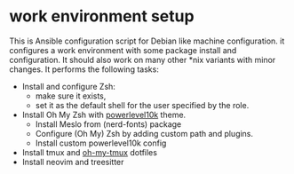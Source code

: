 # work environment setup

This is Ansible configuration script for Debian like machine configuration. it configures a work environment with some package install and configuration.  It should also work on many other \*nix variants with minor changes. It
performs the following tasks:


- Install and configure Zsh:
  - make sure it exists,
  - set it as the default shell for the user specified by the role.
- Install Oh My Zsh with [powerlevel10k](https://github.com/romkatv/powerlevel10k) theme.
  - Install Meslo from (nerd-fonts) package 
  - Configure (Oh My) Zsh by adding custom path and plugins.
  - Install custom powerlevel10k config
- Install tmux and [oh-my-tmux](https://github.com/gpakosz/.tmux) dotfiles
- Install neovim and treesitter

